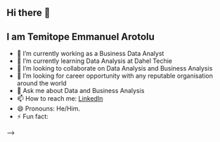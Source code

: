 ## Hi there 👋
## I am Temitope Emmanuel Arotolu



- 🔭 I’m currently working as a Business Data Analyst
- 🌱 I’m currently learning Data Analysis at Dahel Techie
- 👯 I’m looking to collaborate on Data Analysis and Business Analysis
- 🤔 I’m looking for career opportunity with any reputable organisation around the world
- 💬 Ask me about Data and Business Analysis
- 📫 How to reach me: [LinkedIn](https://www.linkedin.com/in/tope-arotolu-234a32312?trk=contact-info)
- 😄 Pronouns: He/Him.
- ⚡ Fun fact: 

-->
